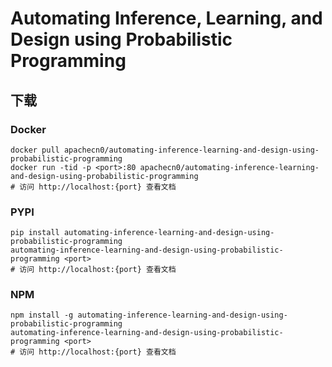 # Automating Inference, Learning, and Design using Probabilistic Programming

## 下载

### Docker

```
docker pull apachecn0/automating-inference-learning-and-design-using-probabilistic-programming
docker run -tid -p <port>:80 apachecn0/automating-inference-learning-and-design-using-probabilistic-programming
# 访问 http://localhost:{port} 查看文档
```

### PYPI

```
pip install automating-inference-learning-and-design-using-probabilistic-programming
automating-inference-learning-and-design-using-probabilistic-programming <port>
# 访问 http://localhost:{port} 查看文档
```

### NPM

```
npm install -g automating-inference-learning-and-design-using-probabilistic-programming
automating-inference-learning-and-design-using-probabilistic-programming <port>
# 访问 http://localhost:{port} 查看文档
```